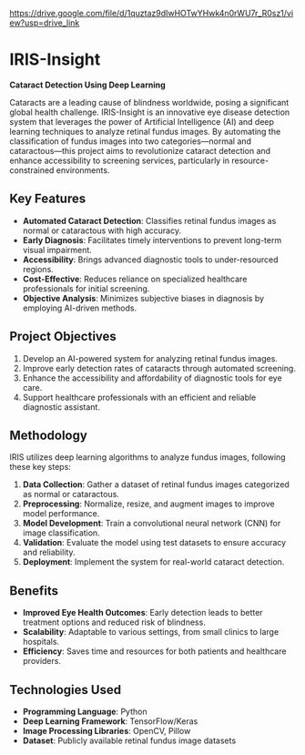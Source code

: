    https://drive.google.com/file/d/1quztaz9dIwHOTwYHwk4n0rWU7r_R0sz1/view?usp=drive_link


   # IRIS-Insight

**Cataract Detection Using Deep Learning**

Cataracts are a leading cause of blindness worldwide, posing a significant global health challenge. IRIS-Insight is an innovative eye disease detection system that leverages the power of Artificial Intelligence (AI) and deep learning techniques to analyze retinal fundus images. By automating the classification of fundus images into two categories—normal and cataractous—this project aims to revolutionize cataract detection and enhance accessibility to screening services, particularly in resource-constrained environments.

## Key Features
- **Automated Cataract Detection**: Classifies retinal fundus images as normal or cataractous with high accuracy.
- **Early Diagnosis**: Facilitates timely interventions to prevent long-term visual impairment.
- **Accessibility**: Brings advanced diagnostic tools to under-resourced regions.
- **Cost-Effective**: Reduces reliance on specialized healthcare professionals for initial screening.
- **Objective Analysis**: Minimizes subjective biases in diagnosis by employing AI-driven methods.

## Project Objectives
1. Develop an AI-powered system for analyzing retinal fundus images.
2. Improve early detection rates of cataracts through automated screening.
3. Enhance the accessibility and affordability of diagnostic tools for eye care.
4. Support healthcare professionals with an efficient and reliable diagnostic assistant.

## Methodology
IRIS utilizes deep learning algorithms to analyze fundus images, following these key steps:
1. **Data Collection**: Gather a dataset of retinal fundus images categorized as normal or cataractous.
2. **Preprocessing**: Normalize, resize, and augment images to improve model performance.
3. **Model Development**: Train a convolutional neural network (CNN) for image classification.
4. **Validation**: Evaluate the model using test datasets to ensure accuracy and reliability.
5. **Deployment**: Implement the system for real-world cataract detection.

## Benefits
- **Improved Eye Health Outcomes**: Early detection leads to better treatment options and reduced risk of blindness.
- **Scalability**: Adaptable to various settings, from small clinics to large hospitals.
- **Efficiency**: Saves time and resources for both patients and healthcare providers.



## Technologies Used
- **Programming Language**: Python
- **Deep Learning Framework**: TensorFlow/Keras
- **Image Processing Libraries**: OpenCV, Pillow
- **Dataset**: Publicly available retinal fundus image datasets


